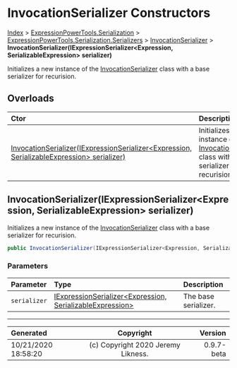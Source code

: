 ﻿# InvocationSerializer Constructors

[Index](../index.md) > [ExpressionPowerTools.Serialization](ExpressionPowerTools.Serialization.a.md) > [ExpressionPowerTools.Serialization.Serializers](ExpressionPowerTools.Serialization.Serializers.n.md) > [InvocationSerializer](ExpressionPowerTools.Serialization.Serializers.InvocationSerializer.cs.md) > **InvocationSerializer(IExpressionSerializer&lt;Expression, SerializableExpression> serializer)**

Initializes a new instance of the [InvocationSerializer](ExpressionPowerTools.Serialization.Serializers.InvocationSerializer.cs.md) class
            with a base serializer for recurision.

## Overloads

| Ctor | Description |
| :-- | :-- |
| [InvocationSerializer(IExpressionSerializer&lt;Expression, SerializableExpression> serializer)](#invocationserializeriexpressionserializerexpression-serializableexpression-serializer) | Initializes a new instance of the [InvocationSerializer](ExpressionPowerTools.Serialization.Serializers.InvocationSerializer.cs.md) class            with a base serializer for recurision. |

## InvocationSerializer(IExpressionSerializer&lt;Expression, SerializableExpression> serializer)

Initializes a new instance of the [InvocationSerializer](ExpressionPowerTools.Serialization.Serializers.InvocationSerializer.cs.md) class
            with a base serializer for recurision.

```csharp
public InvocationSerializer(IExpressionSerializer<Expression, SerializableExpression> serializer)
```

### Parameters

| Parameter | Type | Description |
| :-- | :-- | :-- |
| `serializer` | [IExpressionSerializer&lt;Expression, SerializableExpression>](ExpressionPowerTools.Serialization.Signatures.IExpressionSerializer`2.i.md) | The base serializer. |



---

| Generated | Copyright | Version |
| :-- | :-: | --: |
| 10/21/2020 18:58:20 | (c) Copyright 2020 Jeremy Likness. | 0.9.7-beta |

